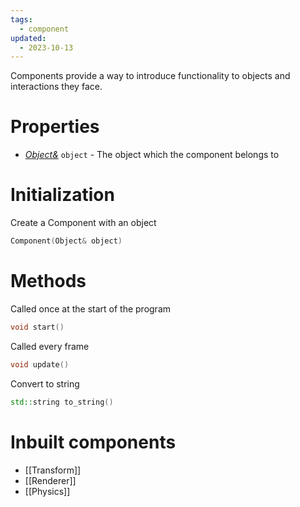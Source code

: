 ```yaml
---
tags:
  - component
updated:
  - 2023-10-13
---
```


Components provide a way to introduce functionality to objects and interactions they face.

# Properties
* *[Object&](Object)* `object` - The object which the component belongs to

# Initialization
Create a Component with an object
```cpp
Component(Object& object)
```
# Methods
Called once at the start of the program
```cpp
void start()
```

Called every frame
```cpp
void update()
```

Convert to string
```cpp
std::string to_string()
```

# Inbuilt components
- [[Transform]]
- [[Renderer]]
- [[Physics]]
